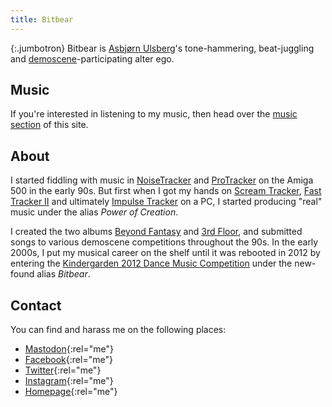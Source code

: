```yaml
---
title: Bitbear
---
```


{:.jumbotron}
Bitbear is [Asbjørn Ulsberg][asbjornu]'s tone-hammering, beat-juggling
and [demoscene]-participating alter ego.

## Music

If you're interested in listening to my music, then head over the [music
section](music) of this site.

## About

I started fiddling with music in [NoiseTracker][noisetracker] and
[ProTracker][protracker] on the Amiga 500 in the early 90s. But first when I
got my hands on [Scream Tracker][scream-tracker], [Fast Tracker
II][fast-tracker] and ultimately [Impulse Tracker][impulse-tracker] on a PC, I
started producing "real" music under the alias *Power of Creation*.

I created the two albums [Beyond Fantasy][beyond-fantasy] and [3rd
Floor][3rd-floor], and submitted songs to various demoscene competitions
throughout the 90s. In the early 2000s, I put my musical career on the shelf
until it was rebooted in 2012 by entering the [Kindergarden 2012 Dance Music
Competition][kg2012] under the new-found alias *Bitbear*.

## Contact

You can find and harass me on the following places:

- [Mastodon]{:rel="me"}
- [Facebook]{:rel="me"}
- [Twitter]{:rel="me"}
- [Instagram]{:rel="me"}
- [Homepage]{:rel="me"}

[3rd-floor]: https://soundcloud.com/bitbear/sets/3rd-floor
[asbjornu]: https://asbjor.nu/
[beyond-fantasy]: https://soundcloud.com/bitbear/sets/beyond-fantasy
[demoscene]: https://en.wikipedia.org/wiki/Demoscene
[facebook]: https://www.facebook.com/bitbearmusic
[fast-tracker]: https://en.wikipedia.org/wiki/FastTracker_2
[homepage]: https://asbjor.nu/
[impulse-tracker]: https://en.wikipedia.org/wiki/Impulse_Tracker
[instagram]: https://www.instagram.com/bitbearmusic
[kg2012]: https://demozoo.org/parties/1458/#competition_5258
[mastodon]: https://icosahedron.website/@bitbear
[noisetracker]: https://en.wikipedia.org/wiki/NoiseTracker
[protracker]: https://en.wikipedia.org/wiki/ProTracker
[scream-tracker]: https://en.wikipedia.org/wiki/Scream_Tracker
[twitter]: https://twitter.com/bitbearmusic
